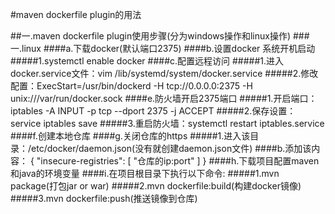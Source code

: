 #maven dockerfile plugin的用法

##一.maven dockerfile plugin使用步骤(分为windows操作和linux操作)
###一.linux
####a.下载docker(默认端口2375)
####b.设置docker 系统开机启动
#####1.systemctl enable docker
####c.配置远程访问
#####1.进入docker.service文件：vim /lib/systemd/system/docker.service
#####2.修改配置：ExecStart=/usr/bin/dockerd -H tcp://0.0.0.0:2375 -H unix:///var/run/docker.sock
####e.防火墙开启2375端口
#####1.开启端口：iptables -A INPUT -p tcp --dport 2375 -j ACCEPT
#####2.保存设置：service iptables save
#####3.重启防火墙：systemctl restart iptables.service
####f.创建本地仓库
####g.关闭仓库的https
#####1.进入该目录：/etc/docker/daemon.json(没有就创建daemon.json文件)
####b.添加该内容：
    {
      "insecure-registries": [
        "仓库的ip:port"
      ]
    }
####h.下载项目配置maven和java的环境变量
####i.在项目根目录下执行以下命令:
#####1.mvn package(打包jar or war)
#####2.mvn dockerfile:build(构建docker镜像)
#####3.mvn dockerfile:push(推送镜像到仓库)
